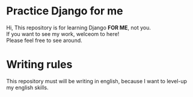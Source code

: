 # Practice Django for me

Hi, This repository is for learning Django **FOR ME**, not you.  
If you want to see my work, welceom to here!  
Please feel free to see around.

# Writing rules

This repository must will be writing in english, because I want to level-up my english skills.
